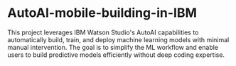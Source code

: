 # AutoAI-mobile-building-in-IBM
This project leverages IBM Watson Studio's AutoAI capabilities to automatically build, train, and deploy machine learning models with minimal manual intervention. The goal is to simplify the ML workflow and enable users to build predictive models efficiently without deep coding expertise.
